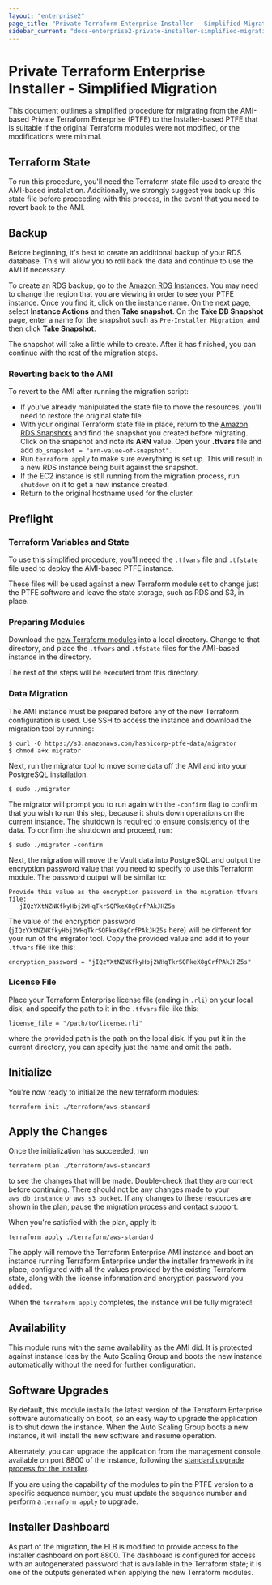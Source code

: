 ```yaml
---
layout: "enterprise2"
page_title: "Private Terraform Enterprise Installer - Simplified Migration"
sidebar_current: "docs-enterprise2-private-installer-simplified-migration"
---
```


# Private Terraform Enterprise Installer - Simplified Migration

This document outlines a simplified procedure for migrating from the AMI-based Private Terraform Enterprise (PTFE)
to the Installer-based PTFE that is suitable if the original Terraform modules were not modified, or the modifications were minimal.

## Terraform State

To run this procedure, you'll need the Terraform state file used to create the AMI-based installation. Additionally, we strongly suggest you back up this state file before proceeding with this process, in the event that you need to revert back to the AMI.

## Backup

Before beginning, it's best to create an additional backup of your RDS database. This will allow you to roll back the data and continue to use the AMI if necessary.

To create an RDS backup, go to the [Amazon RDS Instances](https://console.aws.amazon.com/rds/home?region=us-east-1#dbinstances:). You may need to change the region that you are viewing in order to see your PTFE instance. Once you find it, click on the instance name. On the next page, select **Instance Actions** and then **Take snapshot**. On the **Take DB Snapshot** page, enter a name for the snapshot such as `Pre-Installer Migration`, and then click **Take Snapshot**.

The snapshot will take a little while to create. After it has finished, you can continue with the rest of the migration steps.

### Reverting back to the AMI

To revert to the AMI after running the migration script:

* If you've already manipulated the state file to move the resources, you'll need to restore the original state file.
* With your original Terraform state file in place, return to the [Amazon RDS Snapshots](https://console.aws.amazon.com/rds/home?region=us-east-1#db-snapshots:) and find the snapshot you created before migrating. Click on the snapshot and note its **ARN** value. Open your **.tfvars** file and add `db_snapshot = "arn-value-of-snapshot"`.
* Run `terraform apply` to make sure everything is set up. This will result in a new RDS instance being built against the snapshot.
* If the EC2 instance is still running from the migration process, run `shutdown` on it to get a new instance created.
* Return to the original hostname used for the cluster.

## Preflight

### Terraform Variables and State

To use this simplified procedure, you'll neeed the `.tfvars` file and `.tfstate` file used to deploy
the AMI-based PTFE instance.

These files will be used against a new Terraform module set to change just the PTFE software
and leave the state storage, such as RDS and S3, in place.

### Preparing Modules

Download the [new Terraform modules](https://github.com/hashicorp/ptfe-migration-terraform) into a local directory.
Change to that directory, and place the `.tfvars` and `.tfstate` files for the AMI-based instance in the directory.

The rest of the steps will be executed from this directory.

### Data Migration

The AMI instance must be prepared before any of the new Terraform configuration is used. Use SSH to access
the instance and download the migration tool by running:

```
$ curl -O https://s3.amazonaws.com/hashicorp-ptfe-data/migrator
$ chmod a+x migrator
```

Next, run the migrator tool to move some data off the AMI and into your PostgreSQL installation.

```
$ sudo ./migrator

```

The migrator will prompt you to run again with the `-confirm` flag to confirm that you wish to run this step, because it
shuts down operations on the current instance. The shutdown is required to ensure consistency of the data.
To confirm the shutdown and proceed, run:

```
$ sudo ./migrator -confirm
```

Next, the migration will move the Vault data into PostgreSQL and output the encryption password
value that you need to specify to use this Terraform module. The password output will be
similar to:

```
Provide this value as the encryption password in the migration tfvars file:
   jIQzYXtNZNKfkyHbj2WHqTkrSQPkeX8gCrfPAkJHZ5s

```


The value of the encryption password (`jIQzYXtNZNKfkyHbj2WHqTkrSQPkeX8gCrfPAkJHZ5s` here) will be different for your run of the
migrator tool. Copy the provided value and add it to your `.tfvars` file like this:

```
encryption_password = "jIQzYXtNZNKfkyHbj2WHqTkrSQPkeX8gCrfPAkJHZ5s"
```

### License File

Place your Terraform Enterprise license file (ending in `.rli`) on your local disk, and specify the path to it
in the `.tfvars` file like this:

```
license_file = "/path/to/license.rli"
```

where the provided path is the path on the local disk. If you put it in the current directory, you can
specify just the name and omit the path.

## Initialize

You're now ready to initialize the new terraform modules:

```
terraform init ./terraform/aws-standard
```

## Apply the Changes

Once the initialization has succeeded, run

```
terraform plan ./terraform/aws-standard
```

to see the changes that will be made. Double-check that they are correct before continuing.
There should not be any changes made to your `aws_db_instance` or `aws_s3_bucket`.
If any changes to these resources are shown in the plan, pause the migration process and
[contact support](./faq.html#support-for-private-terraform-enterprise).

When you're satisfied with the plan, apply it:

```
terraform apply ./terraform/aws-standard
```

The apply will remove the Terraform Enterprise AMI instance and boot an instance running
Terraform Enterprise under the installer framework in its place, configured with all the values
provided by the existing Terraform state, along with the license information and encryption
password you added.

When the `terraform apply` completes, the instance will be fully migrated!

## Availability

This module runs with the same availability as the AMI did. It is protected against instance loss by
the Auto Scaling Group and boots the new instance automatically without the need for further configuration.

## Software Upgrades

By default, this module installs the latest version of the Terraform Enterprise software automatically on boot,
so an easy way to upgrade the application is to shut down the instance. When the Auto Scaling Group
boots a new instance, it will install the new software and resume operation.

Alternately, you can upgrade the application from the management console, available on port 8800 of the instance,
following the [standard upgrade process for the installer](./upgrades.html).

If you are using the capability of the modules to pin the PTFE version to a specific sequence number, you must update the sequence number and perform a `terraform apply` to upgrade.

## Installer Dashboard

As part of the migration, the ELB is modified to provide access to the installer dashboard on port 8800.
The dashboard is configured for access with an autogenerated password that is available in the Terraform
state; it is one of the outputs generated when applying the new Terraform modules.
